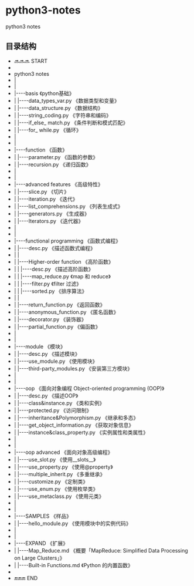 # python3-notes
python3 notes

## 目录结构

* 🔜🔜🔜  START
* 
* python3 notes
* |
* |
* |----basis  《python基础》
* |    |----data_types_var.py    《数据类型和变量》
* |    |----data_structure.py    《数据结构》
* |    |----string_coding.py     《字符串和编码》
* |    |----if_else_ match.py    《条件判断和模式匹配》
* |    |----for_ while.py        《循环》
* |
* |
* |----function  《函数》
* |    |----parameter.py    《函数的参数》
* |    |----recursion.py    《递归函数》
* |
* |
* |----advanced features  《高级特性》
* |    |----slice.py                  《切片》
* |    |----iteration.py              《迭代》
* |    |----list_comprehensions.py    《列表生成式》
* |    |----generators.py             《生成器》
* |    |----Iterators.py              《迭代器》
* |
* |
* |----functional programming  《函数式编程》
* |    |----desc.py                  《描述函数式编程》
* |    |
* |    |----Higher-order function  《高阶函数》
* |    |    |----desc.py          《描述高阶函数》
* |    |    |----map_reduce.py    《map 和 reduce》
* |    |    |----filter.py        《filter 过滤》
* |    |    |----sorted.py        《排序算法》
* |    |
* |    |----return_function.py       《返回函数》
* |    |----anonymous_function.py    《匿名函数》
* |    |----decorator.py             《装饰器》
* |    |----partial_function.py      《偏函数》
* |
* |
* |----module  《模块》
* |    |----desc.py                   《描述模块》
* |    |----use_module.py             《使用模块》
* |    |----third-party_modules.py    《安装第三方模块》
* |
* |
* |----oop  《面向对象编程 Object-oriented programming (OOP)》
* |    |----desc.py                        《描述OOP》
* |    |----class&instance.py              《类和实例》
* |    |----protected.py                   《访问限制》
* |    |----inheritance&Polymorphism.py    《继承和多态》
* |    |----get_object_information.py      《获取对象信息》
* |    |----instance&class_property.py     《实例属性和类属性》
* |
* |
* |----oop advanced  《面向对象高级编程》
* |    |----use_slot.py            《使用__slots__》
* |    |----use_property.py        《使用@property》
* |    |----multiple_inherit.py    《多重继承》
* |    |----customize.py           《定制类》
* |    |----use_enum.py            《使用枚举类》
* |    |----use_metaclass.py       《使用元类》
* |
* |
* |----SAMPLES  《样品》
* |    |----hello_module.py    《使用模块中的实例代码》
* |
* |
* |----EXPAND  《扩展》
* |    |----Map_Reduce.md            《概要「MapReduce: Simplified Data Processing on Large Clusters」》
* |    |----Built-in Functions.md    《Python 的内置函数》
* 
* 🔚🔚🔚  END
